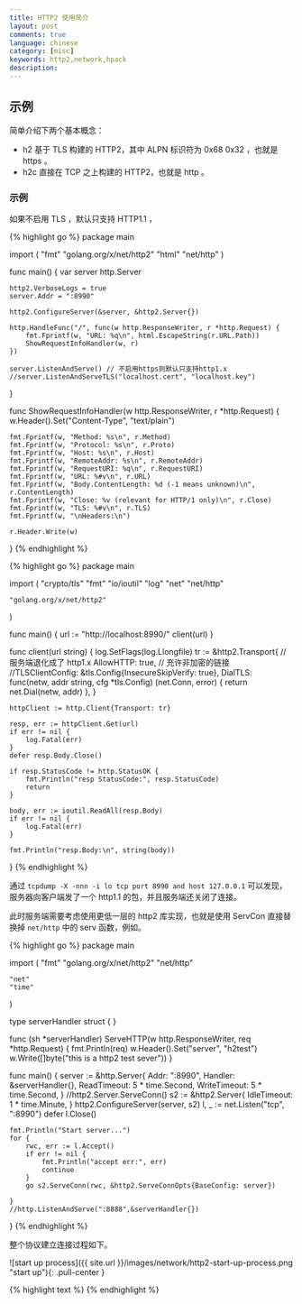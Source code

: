 ```yaml
---
title: HTTP2 使用简介
layout: post
comments: true
language: chinese
category: [misc]
keywords: http2,network,hpack
description:
---
```



<!-- more -->

## 示例

简单介绍下两个基本概念：

* h2 基于 TLS 构建的 HTTP2，其中 ALPN 标识符为 0x68 0x32 ，也就是 https 。
* h2c 直接在 TCP 之上构建的 HTTP2，也就是 http 。

### 示例

如果不启用 TLS ，默认只支持 HTTP1.1 ，

{% highlight go %}
package main

import (
	"fmt"
	"golang.org/x/net/http2"
	"html"
	"net/http"
)

func main() {
	var server http.Server

	http2.VerboseLogs = true
	server.Addr = ":8990"

	http2.ConfigureServer(&server, &http2.Server{})

	http.HandleFunc("/", func(w http.ResponseWriter, r *http.Request) {
		fmt.Fprintf(w, "URL: %q\n", html.EscapeString(r.URL.Path))
		ShowRequestInfoHandler(w, r)
	})

	server.ListenAndServe() // 不启用https则默认只支持http1.x
	//server.ListenAndServeTLS("localhost.cert", "localhost.key")
}

func ShowRequestInfoHandler(w http.ResponseWriter, r *http.Request) {
	w.Header().Set("Content-Type", "text/plain")

	fmt.Fprintf(w, "Method: %s\n", r.Method)
	fmt.Fprintf(w, "Protocol: %s\n", r.Proto)
	fmt.Fprintf(w, "Host: %s\n", r.Host)
	fmt.Fprintf(w, "RemoteAddr: %s\n", r.RemoteAddr)
	fmt.Fprintf(w, "RequestURI: %q\n", r.RequestURI)
	fmt.Fprintf(w, "URL: %#v\n", r.URL)
	fmt.Fprintf(w, "Body.ContentLength: %d (-1 means unknown)\n", r.ContentLength)
	fmt.Fprintf(w, "Close: %v (relevant for HTTP/1 only)\n", r.Close)
	fmt.Fprintf(w, "TLS: %#v\n", r.TLS)
	fmt.Fprintf(w, "\nHeaders:\n")

	r.Header.Write(w)
}
{% endhighlight %}

{% highlight go %}
package main

import (
	"crypto/tls"
	"fmt"
	"io/ioutil"
	"log"
	"net"
	"net/http"

	"golang.org/x/net/http2"
)

func main() {
	url := "http://localhost:8990/"
	client(url)
}

func client(url string) {
	log.SetFlags(log.Llongfile)
	tr := &http2.Transport{ // 服务端退化成了 http1.x
		AllowHTTP: true, // 充许非加密的链接
		//TLSClientConfig: &tls.Config{InsecureSkipVerify: true},
		DialTLS: func(netw, addr string, cfg *tls.Config) (net.Conn, error) {
			return net.Dial(netw, addr)
		},
	}

	httpClient := http.Client{Transport: tr}

	resp, err := httpClient.Get(url)
	if err != nil {
		log.Fatal(err)
	}
	defer resp.Body.Close()

	if resp.StatusCode != http.StatusOK {
		fmt.Println("resp StatusCode:", resp.StatusCode)
		return
	}

	body, err := ioutil.ReadAll(resp.Body)
	if err != nil {
		log.Fatal(err)
	}

	fmt.Println("resp.Body:\n", string(body))
}
{% endhighlight %}

通过 `tcpdump -X -nnn -i lo tcp port 8990 and host 127.0.0.1` 可以发现，服务器向客户端发了一个 http1.1 的包，并且服务端还关闭了连接。

此时服务端需要考虑使用更低一层的 http2 库实现，也就是使用 ServCon 直接替换掉 `net/http` 中的 serv 函数，例如。

{% highlight go %}
package main

import (
	"fmt"
	"golang.org/x/net/http2"
	"net/http"

	"net"
	"time"
)

type serverHandler struct {
}

func (sh *serverHandler) ServeHTTP(w http.ResponseWriter, req *http.Request) {
	fmt.Println(req)
	w.Header().Set("server", "h2test")
	w.Write([]byte("this is a http2 test sever"))
}

func main() {
	server := &http.Server{
		Addr:         ":8990",
		Handler:      &serverHandler{},
		ReadTimeout:  5 * time.Second,
		WriteTimeout: 5 * time.Second,
	}
	//http2.Server.ServeConn()
	s2 := &http2.Server{
		IdleTimeout: 1 * time.Minute,
	}
	http2.ConfigureServer(server, s2)
	l, _ := net.Listen("tcp", ":8990")
	defer l.Close()

	fmt.Println("Start server...")
	for {
		rwc, err := l.Accept()
		if err != nil {
			fmt.Println("accept err:", err)
			continue
		}
		go s2.ServeConn(rwc, &http2.ServeConnOpts{BaseConfig: server})

	}
	//http.ListenAndServe(":8888",&serverHandler{})
}
{% endhighlight %}

<!--
https://blog.csdn.net/xcl168/article/details/53869911
-->

整个协议建立连接过程如下。

![start up process]({{ site.url }}/images/network/http2-start-up-process.png "start up"){: .pull-center }

<!--
详见
http://www.blogjava.net/yongboy/archive/2015/03/18/423570.html
-->

{% highlight text %}
{% endhighlight %}

